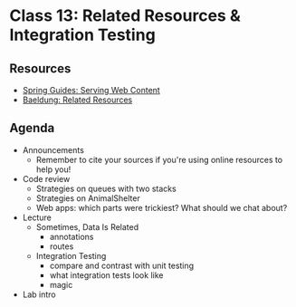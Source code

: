 # Class 13: Related Resources & Integration Testing

## Resources
* [Spring Guides: Serving Web Content](https://spring.io/guides/gs/serving-web-content/)
* [Baeldung: Related Resources](https://www.baeldung.com/spring-data-rest-relationships)

## Agenda
- Announcements
    - Remember to cite your sources if you're using online resources to help you!
- Code review
    - Strategies on queues with two stacks
    - Strategies on AnimalShelter
    - Web apps: which parts were trickiest? What should we chat about?
- Lecture
    - Sometimes, Data Is Related
        - annotations
        - routes
    - Integration Testing
        - compare and contrast with unit testing
        - what integration tests look like
        - magic
- Lab intro
